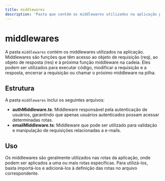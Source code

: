 ```yaml
---
title: middlewares
description: 'Pasta que contém os middlewares utilizados na aplicação para manipulação de requisições e autenticação.'
---
```


# middlewares

A pasta `middlewares` contém os middlewares utilizados na aplicação. Middlewares são funções que têm acesso ao objeto de requisição (req), ao objeto de resposta (res) e à próxima função middleware na cadeia. Eles podem ser utilizados para executar código, modificar a requisição e a resposta, encerrar a requisição ou chamar o próximo middleware na pilha.

## Estrutura

A pasta `middlewares` inclui os seguintes arquivos:

- **authMiddleware.ts**: Middleware responsável pela autenticação de usuários, garantindo que apenas usuários autenticados possam acessar determinadas rotas.
- **emailMiddleware.ts**: Middleware que pode ser utilizado para validação e manipulação de requisições relacionadas a e-mails.

## Uso

Os middlewares são geralmente utilizados nas rotas da aplicação, onde podem ser aplicados a uma ou mais rotas específicas. Para utilizá-los, basta importá-los e adicioná-los à definição das rotas no arquivo correspondente.